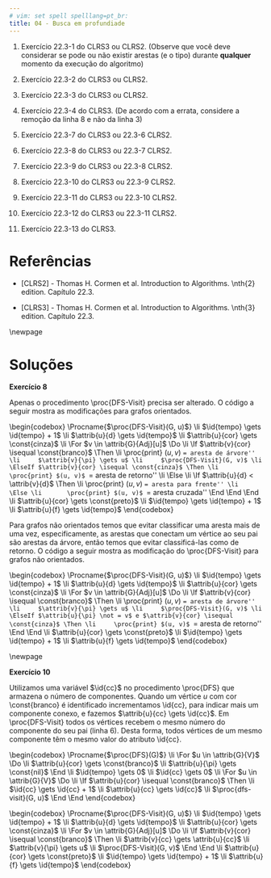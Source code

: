 ```yaml
---
# vim: set spell spelllang=pt_br:
title: 04 - Busca em profundiade
---
```


1. Exercício 22.3-1 do CLRS3 ou CLRS2. (Observe que você deve considerar se pode ou não existir arestas (e o tipo) durante **qualquer** momento da execução do algoritmo)

2. Exercício 22.3-2 do CLRS3 ou CLRS2.

3. Exercício 22.3-3 do CLRS3 ou CLRS2.

4. Exercício 22.3-4 do CLRS3. (De acordo com a errata, considere a remoção da  linha 8 e não da linha 3)

5. Exercício 22.3-7 do CLRS3 ou 22.3-6 CLRS2.

6. Exercício 22.3-8 do CLRS3 ou 22.3-7 CLRS2.

7. Exercício 22.3-9 do CLRS3 ou 22.3-8 CLRS2.

8. Exercício 22.3-10 do CLRS3 ou 22.3-9 CLRS2.

9. Exercício 22.3-11 do CLRS3 ou 22.3-10 CLRS2.

10. Exercício 22.3-12 do CLRS3 ou 22.3-11 CLRS2.

11. Exercício 22.3-13 do CLRS3.


# Referências

-   [CLRS2] - Thomas H. Cormen et al. Introduction to Algorithms. \nth{2} edition. Capítulo 22.3.

-   [CLRS3] - Thomas H. Cormen et al. Introduction to Algorithms. \nth{3} edition. Capítulo 22.3.

\newpage


# Soluções

**Exercício 8**

Apenas o procedimento \proc{DFS-Visit} precisa ser alterado. O código a seguir mostra as modificações para grafos orientados.

\begin{codebox}
  \Procname{$\proc{DFS-Visit}(G, u)$}
  \li $\id{tempo} \gets \id{tempo} + 1$
  \li $\attrib{u}{d} \gets \id{tempo}$
  \li $\attrib{u}{cor} \gets \const{cinza}$
  \li \For $v \in \attrib{G}{Adj}[u]$ \Do
  \li   \If $\attrib{v}{cor} \isequal \const{branco}$ \Then
  \li     \proc{print} $(u, v)$ ``= aresta de árvore''
  \li     $\attrib{v}{\pi} \gets u$
  \li     $\proc{DFS-Visit}(G, v)$
  \li   \ElseIf $\attrib{v}{cor} \isequal \const{cinza}$ \Then
  \li     \proc{print} $(u, v)$ ``= aresta de retorno''
  \li   \Else
  \li     \If $\attrib{u}{d} < \attrib{v}{d}$ \Then
  \li       \proc{print} $(u, v)$ ``= aresta para frente''
  \li     \Else
  \li       \proc{print} $(u, v)$ ``= aresta cruzada''
          \End
        \End
      \End
  \li $\attrib{u}{cor} \gets \const{preto}$
  \li $\id{tempo} \gets \id{tempo} + 1$
  \li $\attrib{u}{f} \gets \id{tempo}$
\end{codebox}

Para grafos não orientados temos que evitar classificar uma aresta mais de uma vez, especificamente, as arestas que conectam um vértice ao seu pai são arestas da árvore, então temos que evitar classificá-las como de retorno. O código a seguir mostra as modificação do \proc{DFS-Visit} para grafos não orientados.

\begin{codebox}
  \Procname{$\proc{DFS-Visit}(G, u)$}
  \li $\id{tempo} \gets \id{tempo} + 1$
  \li $\attrib{u}{d} \gets \id{tempo}$
  \li $\attrib{u}{cor} \gets \const{cinza}$
  \li \For $v \in \attrib{G}{Adj}[u]$ \Do
  \li   \If $\attrib{v}{cor} \isequal \const{branco}$ \Then
  \li     \proc{print} $(u, v)$ ``= aresta de árvore''
  \li     $\attrib{v}{\pi} \gets u$
  \li     $\proc{DFS-Visit}(G, v)$
  \li   \ElseIf $\attrib{u}{\pi} \not = v$ e $\attrib{v}{cor} \isequal \const{cinza}$ \Then
  \li     \proc{print} $(u, v)$ ``= aresta de retorno''
        \End
      \End
  \li $\attrib{u}{cor} \gets \const{preto}$
  \li $\id{tempo} \gets \id{tempo} + 1$
  \li $\attrib{u}{f} \gets \id{tempo}$
\end{codebox}

\newpage

**Exercício 10**

Utilizamos uma variável $\id{cc}$ no procedimento \proc{DFS} que armazena o número de componentes. Quando um vértice $u$ com cor \const{branco} é identificado incrementamos \id{cc}, para indicar mais um componente conexo, e fazemos $\attrib{u}{cc} \gets \id{cc}$. Em \proc{DFS-Visit} todos os vértices recebem o mesmo número do componente do seu pai (linha 6). Desta forma, todos vértices de um mesmo componente têm o mesmo valor do atributo \id{cc}.

\begin{codebox}
  \Procname{$\proc{DFS}(G)$}
  \li \For $u \in \attrib{G}{V}$ \Do
  \li   $\attrib{u}{cor} \gets \const{branco}$
  \li   $\attrib{u}{\pi} \gets \const{nil}$
      \End
  \li $\id{tempo} \gets 0$
  \li $\id{cc} \gets 0$
  \li \For $u \in \attrib{G}{V}$ \Do
  \li   \If $\attrib{u}{cor} \isequal \const{branco}$ \Then
  \li     $\id{cc} \gets \id{cc} + 1$
  \li     $\attrib{u}{cc} \gets \id{cc}$
  \li     $\proc{dfs-visit}(G, u)$
        \End
      \End
\end{codebox}

\begin{codebox}
  \Procname{$\proc{DFS-Visit}(G, u)$}
  \li $\id{tempo} \gets \id{tempo} + 1$
  \li $\attrib{u}{d} \gets \id{tempo}$
  \li $\attrib{u}{cor} \gets \const{cinza}$
  \li \For $v \in \attrib{G}{Adj}[u]$ \Do
  \li   \If $\attrib{v}{cor} \isequal \const{branco}$ \Then
  \li     $\attrib{v}{cc} \gets \attrib{u}{cc}$
  \li     $\attrib{v}{\pi} \gets u$
  \li     $\proc{DFS-Visit}(G, v)$
        \End
      \End
  \li $\attrib{u}{cor} \gets \const{preto}$
  \li $\id{tempo} \gets \id{tempo} + 1$
  \li $\attrib{u}{f} \gets \id{tempo}$
\end{codebox}

